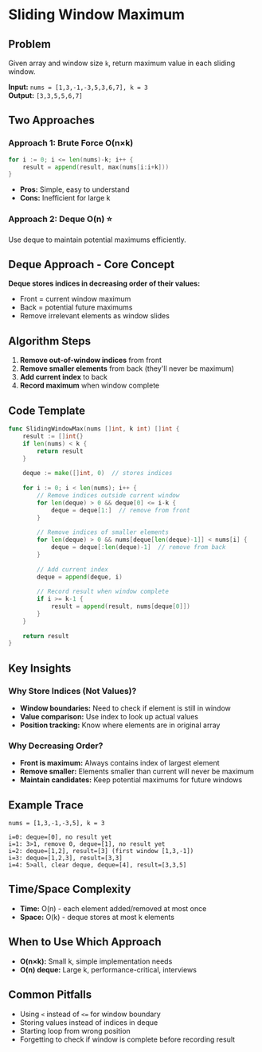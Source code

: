 # Sliding Window Maximum

## Problem
Given array and window size `k`, return maximum value in each sliding window.

**Input:** `nums = [1,3,-1,-3,5,3,6,7], k = 3`  
**Output:** `[3,3,5,5,6,7]`

## Two Approaches

### Approach 1: Brute Force O(n×k)
```go
for i := 0; i <= len(nums)-k; i++ {
    result = append(result, max(nums[i:i+k]))
}
```
- **Pros:** Simple, easy to understand
- **Cons:** Inefficient for large k

### Approach 2: Deque O(n) ⭐
Use deque to maintain potential maximums efficiently.

## Deque Approach - Core Concept

**Deque stores indices in decreasing order of their values:**
- Front = current window maximum
- Back = potential future maximums
- Remove irrelevant elements as window slides

## Algorithm Steps

1. **Remove out-of-window indices** from front
2. **Remove smaller elements** from back (they'll never be maximum)
3. **Add current index** to back
4. **Record maximum** when window complete

## Code Template
```go
func SlidingWindowMax(nums []int, k int) []int {
    result := []int{}
    if len(nums) < k {
        return result
    }
    
    deque := make([]int, 0)  // stores indices
    
    for i := 0; i < len(nums); i++ {
        // Remove indices outside current window
        for len(deque) > 0 && deque[0] <= i-k {
            deque = deque[1:]  // remove from front
        }
        
        // Remove indices of smaller elements
        for len(deque) > 0 && nums[deque[len(deque)-1]] < nums[i] {
            deque = deque[:len(deque)-1]  // remove from back
        }
        
        // Add current index
        deque = append(deque, i)
        
        // Record result when window complete
        if i >= k-1 {
            result = append(result, nums[deque[0]])
        }
    }
    
    return result
}
```

## Key Insights

### Why Store Indices (Not Values)?
- **Window boundaries:** Need to check if element is still in window
- **Value comparison:** Use index to look up actual values
- **Position tracking:** Know where elements are in original array

### Why Decreasing Order?
- **Front is maximum:** Always contains index of largest element
- **Remove smaller:** Elements smaller than current will never be maximum
- **Maintain candidates:** Keep potential maximums for future windows

## Example Trace
```
nums = [1,3,-1,-3,5], k = 3

i=0: deque=[0], no result yet
i=1: 3>1, remove 0, deque=[1], no result yet  
i=2: deque=[1,2], result=[3] (first window [1,3,-1])
i=3: deque=[1,2,3], result=[3,3] 
i=4: 5>all, clear deque, deque=[4], result=[3,3,5]
```

## Time/Space Complexity
- **Time:** O(n) - each element added/removed at most once
- **Space:** O(k) - deque stores at most k elements

## When to Use Which Approach
- **O(n×k):** Small k, simple implementation needs
- **O(n) deque:** Large k, performance-critical, interviews

## Common Pitfalls
- Using `<` instead of `<=` for window boundary
- Storing values instead of indices in deque
- Starting loop from wrong position
- Forgetting to check if window is complete before recording result